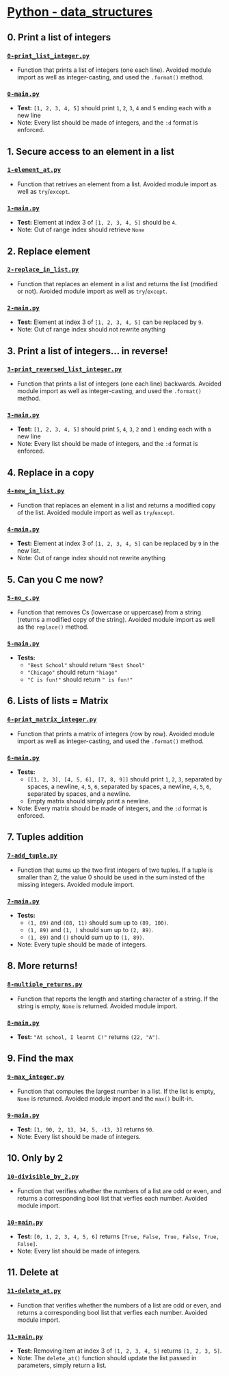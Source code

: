 # [Python - data_structures](https://intranet.hbtn.io/projects/2120)

## 0. Print a list of integers
### [`0-print_list_integer.py`](0-print_list_integer.py)
* Function that prints a list of integers (one each line). Avoided module import as well as integer-casting, and used the `.format()` method.
### [`0-main.py`](0-main.py)
* **Test:** `[1, 2, 3, 4, 5]` should print `1`, `2`, `3`, `4` and `5` ending each with a new line
* Note: Every list should be made of integers, and the `:d` format is enforced.

## 1. Secure access to an element in a list
### [`1-element_at.py`](1-element_at.py)
* Function that retrives an element from a list. Avoided module import as well as `try`/`except`.
### [`1-main.py`](1-main.py)
* **Test:** Element at index 3 of `[1, 2, 3, 4, 5]` should be `4`.
* Note: Out of range index should retrieve `None`

## 2. Replace element
### [`2-replace_in_list.py`](2-replace_in_list.py)
* Function that replaces an element in a list and returns the list (modified or not). Avoided module import as well as `try`/`except`.
### [`2-main.py`](2-main.py)
* **Test:** Element at index 3 of `[1, 2, 3, 4, 5]` can be replaced by `9`.
* Note: Out of range index should not rewrite anything

## 3. Print a list of integers... in reverse!
### [`3-print_reversed_list_integer.py`](3-print_reversed_list_integer.py)
* Function that prints a list of integers (one each line) backwards. Avoided module import as well as integer-casting, and used the `.format()` method.
### [`3-main.py`](3-main.py)
* **Test:** `[1, 2, 3, 4, 5]` should print `5`, `4`, `3`, `2` and `1` ending each with a new line
* Note: Every list should be made of integers, and the `:d` format is enforced.

## 4. Replace in a copy
### [`4-new_in_list.py`](4-new_in_list.py)
* Function that replaces an element in a list and returns a modified copy of the list. Avoided module import as well as `try`/`except`.
### [`4-main.py`](4-main.py)
* **Test:** Element at index 3 of `[1, 2, 3, 4, 5]` can be replaced by `9` in the new list.
* Note: Out of range index should not rewrite anything

## 5. Can you C me now?
### [`5-no_c.py`](5-no_c.py)
* Function that removes Cs (lowercase or uppercase) from a string (returns a modified copy of the string). Avoided module import as well as the `replace()` method.
### [`5-main.py`](5-main.py)
* **Tests:**
    * `"Best School"` should return `"Best Shool"`
    * `"Chicago"` should return `"hiago"`
    * `"C is fun!"` should return `" is fun!"`

## 6. Lists of lists = Matrix
### [`6-print_matrix_integer.py`](6-print_matrix_integer.py)
* Function that prints a matrix of integers (row by row). Avoided module import as well as integer-casting, and used the `.format()` method.
### [`6-main.py`](6-main.py)
* **Tests:**
    * `[[1, 2, 3], [4, 5, 6], [7, 8, 9]]` should print `1`, `2`, `3`, separated by spaces, a newline, `4`, `5`, `6`, separated by spaces, a newline, `4`, `5`, `6`, separated by spaces, and a newline.
    * Empty matrix should simply print a newline.
* Note: Every matrix should be made of integers, and the `:d` format is enforced.

## 7. Tuples addition
### [`7-add_tuple.py`](7-add_tuple.py)
* Function that sums up the two first integers of two tuples. If a tuple is smaller than 2, the value 0 should be used in the sum insted of the missing integers. Avoided module import.
### [`7-main.py`](7-main.py)
* **Tests:**
    * `(1, 89)` and `(88, 11)` should sum up to `(89, 100)`.
    * `(1, 89)` and `(1, )` should sum up to `(2, 89)`.
    * `(1, 89)` and `()` should sum up to `(1, 89)`.
* Note: Every tuple should be made of integers.

## 8. More returns!
### [`8-multiple_returns.py`](8-multiple_returns.py)
* Function that reports the length and starting character of a string. If the string is empty, `None` is returned. Avoided module import.
### [`8-main.py`](8-main.py)
* **Test:** `"At school, I learnt C!"` returns `(22, "A")`.

## 9. Find the max
### [`9-max_integer.py`](9-max_integer.py)
* Function that computes the largest number in a list. If the list is empty, `None` is returned. Avoided module import and the `max()` built-in.
### [`9-main.py`](9-main.py)
* **Test:** `[1, 90, 2, 13, 34, 5, -13, 3]` returns `90`.
* Note: Every list should be made of integers.

## 10. Only by 2
### [`10-divisible_by_2.py`](10-divisible_by_2.py)
* Function that verifies whether the numbers of a list are odd or even, and returns a corresponding bool list that verfies each number. Avoided module import.
### [`10-main.py`](10-main.py)
* **Test:** `[0, 1, 2, 3, 4, 5, 6]` returns `[True, False, True, False, True, False]`.
* Note: Every list should be made of integers.

## 11. Delete at
### [`11-delete_at.py`](11-delete_at.py)
* Function that verifies whether the numbers of a list are odd or even, and returns a corresponding bool list that verfies each number. Avoided module import.
### [`11-main.py`](11-main.py)
* **Test:** Removing item at index 3 of `[1, 2, 3, 4, 5]` returns `[1, 2, 3, 5]`.
* Note: The `delete_at()` function should update the list passed in parameters, simply return a list.
